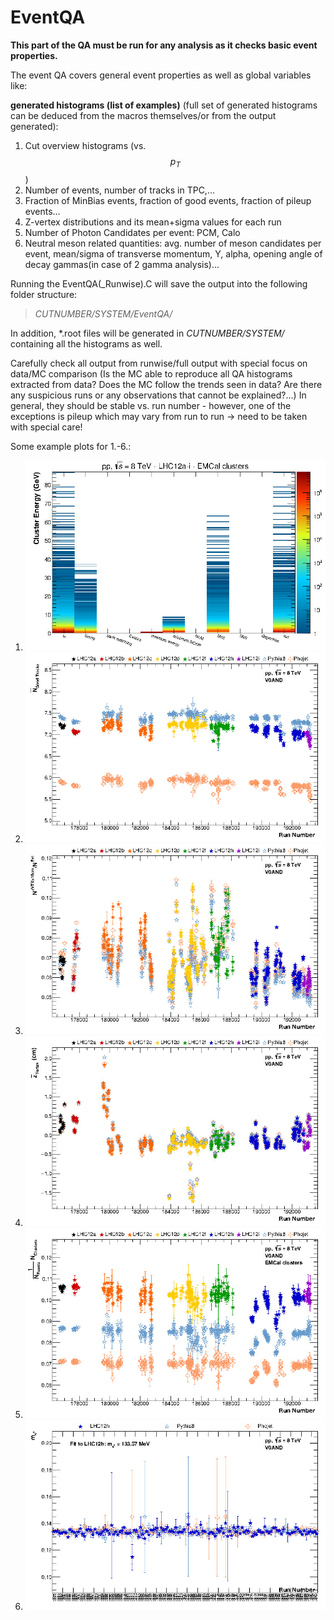 # EventQA

**This part of the QA must be run for any analysis as it checks basic event properties.**

The event QA covers general event properties as well as global variables like:

**generated histograms (list of examples)** (full set of generated histograms can be deduced from the macros themselves/or from the output generated):
1. Cut overview histograms (vs. $$p_T$$)
2. Number of events, number of tracks in TPC,...
3. Fraction of MinBias events, fraction of good events, fraction of pileup events... 
4. Z-vertex distributions and its mean+sigma values for each run
5. Number of Photon Candidates per event: PCM, Calo
6. Neutral meson related quantities: avg. number of meson candidates per event, mean/sigma of transverse momentum, Y, alpha, opening angle of decay gammas(in case of 2 gamma analysis)...

Running the EventQA(_Runwise).C will save the output into the following folder structure: 
> _CUTNUMBER/SYSTEM/EventQA/_ 

In addition, *.root files will be generated in _CUTNUMBER/SYSTEM/_ containing all the histograms as well.

Carefully check all output from runwise/full output with special focus on data/MC comparison (Is the MC able to reproduce all QA histograms extracted from data? Does the MC follow the trends seen in data? Are there any suspicious runs or any observations that cannot be explained?...) In general, they should be stable vs. run number - however, one of the exceptions is pileup which may vary from run to run -> need to be taken with special care!

Some example plots for 1.-6.:

1. ![](/QA/figures/ClusterQualityCuts_vs_E_LHC12.jpg)
2. ![](/QA/figures/hTracksGood-Mean.jpg)
3. ![](/QA/figures/hFracWVtxOutside10cm.jpg)
4. ![](/QA/figures/hVertexZ-Mean.jpg)
5. ![](/QA/figures/hCaloNClustersQA.jpg)
6. ![](/QA/figures/hPi0Mass.jpg)
